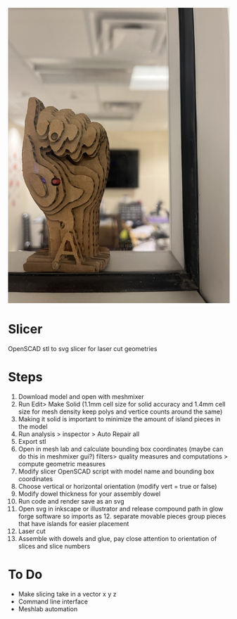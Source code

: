 ![Image of laser cut cardboard hand a shape in sign language ardboard is layered in the y axis](a_hand.JPEG)

# Slicer
 OpenSCAD stl to svg slicer for laser cut geometries


# Steps
1. Download model and open with meshmixer
2. Run Edit> Make Solid (1.1mm cell size for solid accuracy and 1.4mm cell size for mesh density keep polys and vertice counts around the same) 
3. Making it solid is important to minimize the amount of island pieces in the model 
4. Run analysis > inspector > Auto Repair all 
5. Export stl
6. Open in mesh lab and calculate bounding box coordinates (maybe can do this in meshmixer gui?)
filters> quality measures and computations > compute geometric measures
7. Modify slicer OpenSCAD script with model name and bounding box coordinates
8. Choose vertical or horizontal orientation (modify vert = true or false)
9. Modify dowel thickness for your assembly dowel
10. Run code and render save as an svg
11. Open svg in inkscape or illustrator and release compound path in glow forge software so imports as 12. separate movable pieces group pieces that have islands for easier placement 
13. Laser cut
14. Assemble with dowels and glue, pay close attention to orientation of slices and slice numbers 


# To Do
* Make slicing take in a vector x y z 
* Command line interface
* Meshlab automation